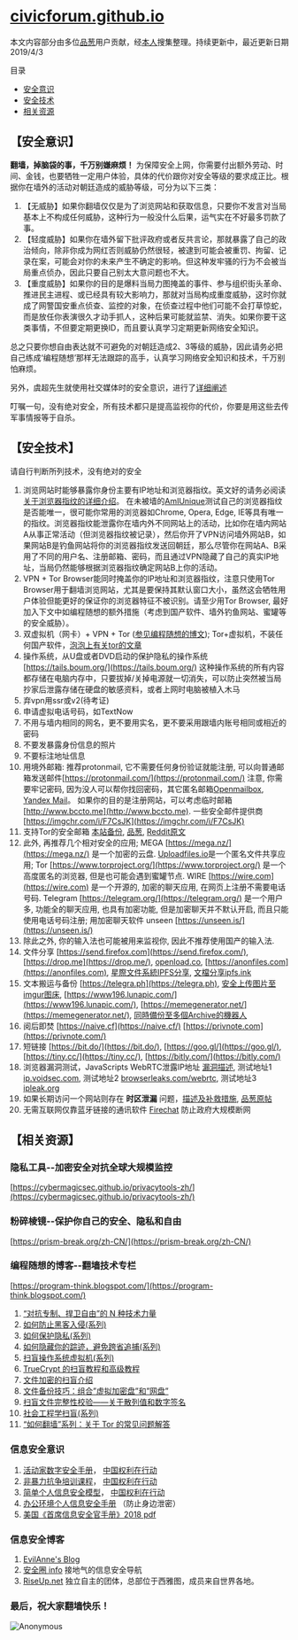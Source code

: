 # [civicforum.github.io](https://civicforum.github.io)

本文内容部分由多位[品葱](https://pincong.rocks)用户贡献，经[本人](yichangfeng.home.blog)搜集整理。持续更新中，最近更新日期 2019/4/3

目录
* [安全意识](#mindset)
* [安全技术](#techniques)
* [相关资源](#resources)

## 【安全意识】<a name="mindset"></a>

__翻墙，掉脑袋的事，千万别嫌麻烦！__ 为保障安全上网，你需要付出额外劳动、时间、金钱，也要牺牲一定用户体验，具体的代价跟你对安全等级的要求成正比。根据你在墙外的活动对朝廷造成的威胁等级，可分为以下三类：

1. 【无威胁】如果你翻墙仅仅是为了浏览网站和获取信息，只要你不发言对当局基本上不构成任何威胁，这种行为一般没什么后果，运气实在不好最多罚款了事。
2. 【轻度威胁】如果你在墙外留下批评政府或者反共言论，那就暴露了自己的政治倾向，除非你成为网红否则威胁仍然很轻，被逮到可能会被重罚、拘留、记录在案，可能会对你的未来产生不确定的影响。但这种发牢骚的行为不会被当局重点侦办，因此只要自己别太大意问题也不大。
3. 【重度威胁】如果你的目的是爆料当局力图掩盖的事件、参与组织街头革命、推进民主进程、或已经具有较大影响力，那就对当局构成重度威胁，这时你就成了网警国安重点侦查、监控的对象，在侦查过程中他们可能不会打草惊蛇，而是放任你表演很久才动手抓人，这种后果可能就监禁、消失。如果你要干这类事情，不但要定期更换ID，而且要认真学习定期更新网络安全知识。

总之只要你想自由表达就不可避免的对朝廷造成2、3等级的威胁，因此请务必把自己练成‘编程随想’那样无法跟踪的高手，认真学习网络安全知识和技术，千万别怕麻烦。

另外，虞超先生就使用社交媒体时的安全意识，进行了[详细阐述](http://www.epochtimes.com/gb/16/5/2/n7795513.htm)

叮嘱一句，没有绝对安全，所有技术都只是提高监视你的代价，你要是用这些去传军事情报等于自杀。
## 【安全技术】<a name="techniques"></a>

请自行判断所列技术，没有绝对的安全

1. 浏览网站时能够暴露你身份主要有IP地址和浏览器指纹。英文好的请务必阅读[关于浏览器指纹的详细介绍](https://pixelprivacy.com/resources/browser-fingerprinting/)。 在未被墙的[AmIUnique](https://amiunique.org)测试自己的浏览器指纹是否能唯一，很可能你常用的浏览器如Chrome, Opera, Edge, IE等具有唯一的指纹。浏览器指纹能泄露你在墙内外不同网站上的活动，比如你在墙内网站A从事正常活动（但浏览器指纹被记录），然后你开了VPN访问墙外网站B，如果网站B是钓鱼网站将你的浏览器指纹发送回朝廷，那么尽管你在网站A、B采用了不同的用户名、注册邮箱、密码，而且通过VPN隐藏了自己的真实IP地址，当局仍然能够根据浏览器指纹确定网站B上你的活动。
2. VPN + Tor Browser能同时掩盖你的IP地址和浏览器指纹，注意只使用Tor Browser用于翻墙浏览网站，尤其是要保持其默认窗口大小，虽然这会牺牲用户体验但能更好的保证你的浏览器特征不被识别。请至少用Tor Browser, 最好加入下文中如编程随想的额外措施（考虑到国产软件、墙外钓鱼网站、蜜罐等的安全威胁）。
3. 双虚拟机（网卡）+ VPN + Tor ([参见编程随想的博文](https://program-think.blogspot.com/2013/11/tor-faq.html?m=1)); Tor+虚拟机，不装任何国产软件，[泡泡上有关tor的文章](https://pao-pao.net/article/1049)
4. 操作系统，从U盘或者DVD启动的保护隐私的操作系统[https://tails.boum.org/](https://tails.boum.org/) 这种操作系统的所有内容都存储在电脑内存中，只要拔掉/关掉电源就一切消失，可以防止突然被当局抄家后泄露存储在硬盘的敏感资料，或者上网时电脑被植入木马
5. 弃vpn用ssr或v2(待考证)
6. 申请虚拟电话号码，如TextNow
7. 不用与墙内相同的网名，更不要用实名，更不要采用跟墙内账号相同或相近的密码
8. 不要发暴露身份信息的照片
9. 不要标注地址信息
10. 用境外邮箱: 推荐protonmail, 它不需要任何身份验证就能注册, 可以向普通邮箱发送邮件[https://protonmail.com/](https://protonmail.com/)  注意, 你需要牢记密码, 因为没人可以帮你找回密码，其它匿名邮箱[Openmailbox](https://www.openmailbox.org/), [Yandex Mail](https://mail.yandex.com/)。 如果你的目的是注册网站，可以考虑临时邮箱[http://www.bccto.me](http://www.bccto.me). 一些安全邮件提供商[https://imgchr.com/i/F7CsJK](https://imgchr.com/i/F7CsJK)
18. 支持Tor的安全邮箱 [本站备份](。/2019/), [品葱](https://pincong.rocks/article/624), [Reddit原文](https://www.reddit.com/r/onions/comments/acodje/list_of_onion_email_providers_in_2019/)
11. 此外, 再推荐几个相对安全的应用; MEGA [https://mega.nz/](https://mega.nz/)  是一个加密的云盘. [Uploadfiles.io](https://Uploadfiles.io)是一个匿名文件共享应用; Tor [https://www.torproject.org/](https://www.torproject.org/)  是一个高度匿名的浏览器, 但是也可能会遇到蜜罐节点. WIRE [https://wire.com](https://wire.com)  是一个开源的, 加密的聊天应用, 在网页上注册不需要电话号码. Telegram [https://telegram.org/](https://telegram.org/)  是一个用户多, 功能全的聊天应用, 也具有加密功能, 但是加密聊天并不默认开启, 而且只能使用电话号码注册; 用加密聊天软件 unseen [https://unseen.is/](https://unseen.is/)
12. 除此之外, 你的输入法也可能被用来监视你, 因此不推荐使用国产的输入法.
13. 文件分享 [https://send.firefox.com](https://send.firefox.com/), [https://drop.me](https://drop.me/), [openload.co](https://openload.co), [https://anonfiles.com](https://anonfiles.com), [星際文件系統IPFS分享](https://ipfs-forever.github.io), [文檔分享ipfs.ink](https://ipfs.ink)
17. 文本搬运与备份 [https://telegra.ph](https://telegra.ph), [安全上传图片至imgur图床](https://pincong.rocks/article/523), [https://www196.lunapic.com/](https://www196.lunapic.com/), [https://memegenerator.net/](https://memegenerator.net/), [同時備份至多個Archive的機器人](https://github.com/oduwsdl/archivenow)
14. 阅后即焚 [https://naive.cf](https://naive.cf/) [https://privnote.com](https://privnote.com/)
15. 短链接 [https://bit.do/](https://bit.do/), [https://goo.gl/](https://goo.gl/), [https://tiny.cc/](https://tiny.cc/), [https://bitly.com/](https://bitly.com/)
15. 浏览器漏洞测试，JavaScripts WebRTC泄露IP地址 [漏洞描述](https://lcx.cc/post/4490/), 测试地址1 [ip.voidsec.com](https://ip.voidsec.com/), 测试地址2 [browserleaks.com/webrtc](https://browserleaks.com/webrtc), 测试地址3 [ipleak.org](https://ipleak.org/)
16. 如果长期访问一个网站则存在 __时区泄漏__ 问题，[描述及补救措施](./2019/timezone_leak.md), [品葱原帖](https://pincong.rocks/article/575)
17. 无需互联网仅靠蓝牙链接的通讯软件 [Firechat](https://www.opengarden.com/firechat/) 防止政府大规模断网

## 【相关资源】<a name="resources"></a>

### 隐私工具--加密安全对抗全球大规模监控
[https://cybermagicsec.github.io/privacytools-zh/](https://cybermagicsec.github.io/privacytools-zh/)

### 粉碎棱镜--保护你自己的安全、隐私和自由
[https://prism-break.org/zh-CN/](https://prism-break.org/zh-CN/)

### 编程随想的博客--翻墙技术专栏
[https://program-think.blogspot.com/](https://program-think.blogspot.com/)

1. [“对抗专制、捍卫自由”的 N 种技术力量](https://program-think.blogspot.com/2015/08/Technology-and-Freedom.html)
2. [如何防止黑客入侵(系列)](https://program-think.blogspot.com/2010/06/howto-prevent-hacker-attack-0.html)
3. [如何保护隐私(系列)](https://program-think.blogspot.com/2013/06/privacy-protection-0.html)
4. [如何隐藏你的踪迹，避免跨省追捕(系列)](https://program-think.blogspot.com/2010/04/howto-cover-your-tracks-0.html&nbsp;)
5. [扫盲操作系统虚拟机(系列)](https://program-think.blogspot.com/2012/10/system-vm-0.html)
6. [TrueCrypt 的扫盲教程和高级教程](https://program-think.blogspot.com/2011/05/recommend-truecrypt.html#index)
7. [文件加密的扫盲介绍](https://program-think.blogspot.com/2011/05/file-encryption-overview.html)
8. [文件备份技巧：组合”虚拟加密盘”和”网盘”](https://program-think.blogspot.com/2013/07/online-backup-virtual-encrypted-disk.html)  
9. [扫盲文件完整性校验——关于散列值和数字签名](https://program-think.blogspot.com/2013/02/file-integrity-check.html)  
10. [社会工程学扫盲(系列)](https://program-think.blogspot.com/2009/05/social-engineering-0-overview.html)
11. [“如何翻墙”系列：关于 Tor 的常见问题解答](https://program-think.blogspot.com/2013/11/tor-faq.html)

### 信息安全意识
1. [活动家数字安全手册](https://www.chinarightsia.org/?p=2213)， [中国权利在行动](https://www.chinarightsia.org)
2. [非暴力抗争培训课程](https://www.chinarightsia.org/?cat=16)， [中国权利在行动](https://www.chinarightsia.org)
3. [简单个人信息安全模型](https://www.chinarightsia.org/?p=869)， [中国权利在行动](https://www.chinarightsia.org)
4. [办公环境个人信息安全手册](http://liubin.org/everyones-security/) （防止身边泄密）
5. [美国《首席信息安全官手册》2018 pdf](https://www.cio.gov/assets/files/CISO_Handbook.pdf)

### 信息安全博客
1. [EvilAnne's Blog](https://evilanne.github.io/)
2. [安全圈 info](https://www.anquanquan.info/) 接地气的信息安全导航
3. [RiseUp.net](https://riseup.net/zh) 独立自主的团体，总部位于西雅图，成员来自世界各地。

### 最后，祝大家翻墙快乐！
![Anonymous](https://upload.wikimedia.org/wikipedia/commons/a/a6/Anonymous_emblem.svg)


<script>var clicky_site_ids = clicky_site_ids || []; clicky_site_ids.push(101186334);</script>
<script async src="//static.getclicky.com/js"></script>
<noscript><p><img alt="Clicky" width="1" height="1" src="//in.getclicky.com/101186334ns.gif" /></p></noscript>
